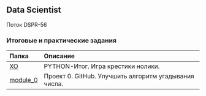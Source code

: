 ## Data Scientist
Поток DSPR-56

### Итоговые и практические задания

| Папка | Описание |
| :--- | :--- |
| [XO](./XO) | PYTHON-Итог. Игра крестики нолики. |
| [module_0](./module_0) | Проект 0. GitHub. Улучшить алгоритм угадывания числа. |
